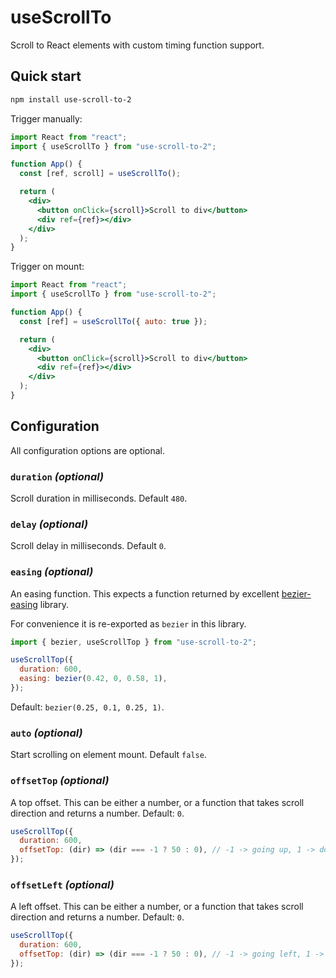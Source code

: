 # useScrollTo

Scroll to React elements with custom timing function support.

## Quick start

```bash
npm install use-scroll-to-2
```

Trigger manually:

```jsx
import React from "react";
import { useScrollTo } from "use-scroll-to-2";

function App() {
  const [ref, scroll] = useScrollTo();

  return (
    <div>
      <button onClick={scroll}>Scroll to div</button>
      <div ref={ref}></div>
    </div>
  );
}
```

Trigger on mount:

```jsx
import React from "react";
import { useScrollTo } from "use-scroll-to-2";

function App() {
  const [ref] = useScrollTo({ auto: true });

  return (
    <div>
      <button onClick={scroll}>Scroll to div</button>
      <div ref={ref}></div>
    </div>
  );
}
```

## Configuration

All configuration options are optional.

### `duration` _(optional)_

Scroll duration in milliseconds. Default `480`.

### `delay` _(optional)_

Scroll delay in milliseconds. Default `0`.

### `easing` _(optional)_

An easing function. This expects a function returned by excellent
[bezier-easing](https://www.npmjs.com/package/bezier-easing) library.

For convenience it is re-exported as `bezier` in this library.

```jsx
import { bezier, useScrollTop } from "use-scroll-to-2";

useScrollTop({
  duration: 600,
  easing: bezier(0.42, 0, 0.58, 1),
});
```

Default: `bezier(0.25, 0.1, 0.25, 1)`.

### `auto` _(optional)_

Start scrolling on element mount. Default `false`.

### `offsetTop` _(optional)_

A top offset. This can be either a number, or a function that takes scroll
direction and returns a number. Default: `0`.

```jsx
useScrollTop({
  duration: 600,
  offsetTop: (dir) => (dir === -1 ? 50 : 0), // -1 -> going up, 1 -> down
});
```

### `offsetLeft` _(optional)_

A left offset. This can be either a number, or a function that takes scroll
direction and returns a number. Default: `0`.

```jsx
useScrollTop({
  duration: 600,
  offsetTop: (dir) => (dir === -1 ? 50 : 0), // -1 -> going left, 1 -> right
});
```
